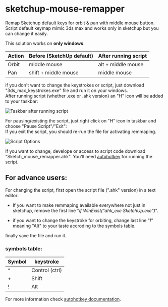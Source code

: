 # sketchup-mouse-remapper
Remap Sketchup default keys for orbit &amp; pan with middle mouse button.  
Script default keymap mimic 3ds max and works only in sketchup but you can change it easily.

This solution works on **only windows**.

|  Action  |  Before (SketchUp default)  | After running script |
| ------------- | ------------- | ------------- |
|  Orbit  |  middle mouse  |  alt + middle mouse  |
|  Pan  |  shift + middle mouse  |  middle mouse  |

if you don't want to change the keystrokes or script, just download "3ds_max_keystrokes.exe" file and run it on your windows.  
After running script (whether .exe or .ahk version) an "H" icon will be added to your taskbar:

![Taskbar after running script](https://img.imageupload.net/2020/09/19/2020-09-19_14-43-07.jpg)

For pausing/existing the script, just right click on "H" icon in taskbar and choose "Pause Script"/"Exit":  
If you exit the script, you should re-run the file for activating remmaping.

![Script Options](https://img.imageupload.net/2020/09/19/2020-09-19_14-42-23.jpg)

If you want to change, develope or access to script code download "Sketch_mouse_remapper.ahk".
You'll need [autohotkey](https://www.autohotkey.com/) for running the script.

## For advance users:
For changing the script, first open the script file (".ahk" version) in a text editor:
- If you want to make remmaping available everywhere not just in sketchup, remove the first line "*if WinExist("ahk_exe SketchUp.exe")*".

- if you want to change the keystroke for orbiting, change last line "!" meaning "Alt" to your taste accroding to the symbols table.

finally save the file and run it.

### symbols table:
|  Symbol  |  keystroke  |
| ------------- | ------------- |
|  ^  |  Control (ctrl)  |
|  +  |  Shift |
|  !  |  Alt  |

For more information check [autohotkey documentation](https://www.autohotkey.com/docs/AutoHotkey.htm).
